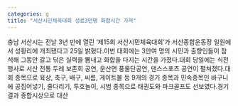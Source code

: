 ```yaml
---
categories: g
title: "서산시민체육대회 성료3만명 화합시간 가져"
---
```

충남 서산시는 전날 3년 만에 열린 ‘제15회 서산시민체육대회’가 서산종합운동장 일원에서 성황리에 개최됐다고 25일 밝혔다.이번 대회에는 3만여 명의 시민과 출향인들이 참석해 그동안 갈고 닦은 실력을 뽐내고 화합을 다지는 시간을 가졌다.대회 당일에는 식전 행사로 서산 전통 두레 보존회 공연, 운산면 풍물단공연, 댄스스포츠 공연이 펼쳐졌다.대회 종목으로 육상, 축구, 배구, 씨름, 게이트볼 등 9개의 경기 종목과 민속종목인 바구니에 공집어넣기, 줄다리기, 투호놀이, 시범 종목으로 태권도와 파크골프도 선보였다.경기결과 종합시상으로 대산